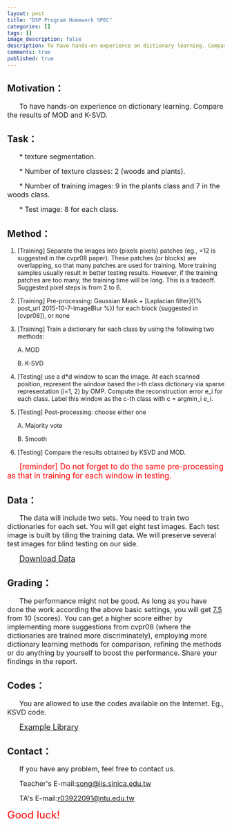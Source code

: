 ```yaml
---
layout: post
title: "DSP Program Homework SPEC"
categories: []
tags: []
image_description: false
description: To have hands-on experience on dictionary learning. Compare the results of MOD and K-SVD. 
comments: true
published: true
---
```


## Motivation：

　　<font size="3">To have hands-on experience on dictionary learning. Compare the results of MOD and K-SVD.</font>

## Task：

　　<font size="3">* texture segmentation.</font>

　　<font size="3">* Number of texture classes: 2 (woods and plants).</font>

　　<font size="3">* Number of training images: 9 in the plants class and 7 in the woods class.</font>

　　<font size="3">* Test image: 8 for each class.</font>

## Method：

1.	[Training] Separate the images into  (pixels  pixels) patches (eg., =12 is suggested in the cvpr08 paper). These patches (or blocks) are overlapping, so that many patches are used for training. More training samples usually result in better testing results. However, if the training patches are too many, the training time will be long. This is a tradeoff. Suggested pixel steps is from 2 to 6.

2.	[Training] Pre-processing: Gaussian Mask + [Laplacian filter]({% post_url 2015-10-7-ImageBlur %}) for each block (suggested in [cvpr08]), or none

3.	[Training] Train a dictionary for each class by using the following two methods:

	A.	MOD

	B.	K-SVD

4.	 [Testing] use a d*d window to scan the image. At each scanned position, represent the window based the i-th class dictionary via sparse representation (i=1, 2) by OMP. Compute the reconstruction error e_i for each class. Label this window as the c-th class with c = argmin_i e_i.

5.	[Testing] Post-processing: choose either one

	A.	Majority vote

	B.	Smooth

6.	[Testing] Compare the results obtained by KSVD and MOD.


　　<font color="#FF0000" size="4">[reminder] Do not forget to do the same pre-processing as that in training for each window in testing.</font>

## Data：

　　<font size="3">The data will include two sets. You need to train two dictionaries for each set. You will get eight test images. Each test image is built by tiling the training data. We will preserve several test images for blind testing on our side.</font>

　　<font size="4"><a href="http://www.cmlab.csie.ntu.edu.tw/~npes87184/dsp_homework.zip">Download Data</a></font>

## Grading：

　　<font size="3">The performance might not be good. As long as you have done the work according the above basic settings, you will get <u>7.5</u> from 10 (scores). You can get a higher score either by implementing more suggestions from cvpr08 (where the dictionaries are trained more discriminately), employing more dictionary learning methods for comparison, refining the methods or do anything by yourself to boost the performance. Share your findings in the report.</font>

## Codes：

　　<font size="3">You are allowed to use the codes available on the Internet. Eg., KSVD code.</font>

　　<font size="4"><a href="http://www.cs.technion.ac.il/~elad/Various/KSVD_Matlab_ToolBox.zip">Example Library</a></font>

## Contact：

　　<font size="3">If you have any problem, feel free to contact us.</font>

　　<font size="3">Teacher's E-mail:<a href="mailto:song@iis.sinica.edu.tw">song@iis.sinica.edu.tw</a></font>

　　<font size="3">TA's E-mail:<a href="mailto:r03922091@ntu.edu.tw">r03922091@ntu.edu.tw</a></font>

<font color="#FF0000" size="5">Good luck!</font>
